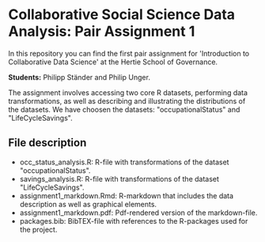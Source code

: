 # Collaborative Social Science Data Analysis: Pair Assignment 1
In this repository you can find the first pair assignment for 'Introduction to Collaborative Data Science' at the Hertie School of Governance.

**Students:** Philipp Ständer and Philip Unger. 

The assignment involves accessing two core R datasets, performing data transformations, as well as describing and illustrating the distributions of the datasets. We have choosen the datasets: "occupationalStatus" and "LifeCycleSavings". 

## File description
- occ_status_analysis.R: R-file with transformations of the dataset "occupationalStatus". 
- savings_analysis.R: R-file with transformations of the dataset "LifeCycleSavings". 
- assignment1_markdown.Rmd: R-markdown that includes the data description as well as graphical elements. 
- assignment1_markdown.pdf: Pdf-rendered version of the markdown-file. 
- packages.bib: BibTEX-file with references to the R-packages used for the project. 
